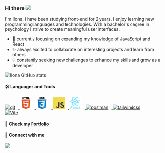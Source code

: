 ### Hi there <img src="https://media.giphy.com/media/hvRJCLFzcasrR4ia7z/giphy.gif" width="5%">

I'm Ilona, i have been studying front-end for 2 years. I enjoy learning new programming languages and technologies. With a bachelor's degree in psychology I strive to create meaningful user interfaces.

- 🌱 currently focusing on expanding my knowledge of JavaScript and React
- ✨ always excited to collaborate on interesting projects and learn from others
- 💡 constantly seeking new challenges to enhance my skills and grow as a developer


[![Ilona GitHub stats](https://github-readme-stats.vercel.app/api?username=Ilona-front-end&include_all_commits=true)](https://github.com/Ilona-front-end)

 #### 🛠️ Languages and Tools
  <p align="left"> 
   <a href="https://git-scm.com/" target="_blank"> <img src="https://www.vectorlogo.zone/logos/git-scm/git-scm-icon.svg" alt="git" width="40" height="40" style="padding-right: 10px;" /> </a> 
   <a href="https://www.w3schools.com/html/default.asp" target="_blank"> <img src="https://raw.githubusercontent.com/devicons/devicon/master/icons/html5/html5-original-wordmark.svg" alt="html5" width="40" height="40" style="padding-right: 10px;" /> </a> 
   <a href="https://www.w3schools.com/css/" target="_blank"> <img src="https://raw.githubusercontent.com/devicons/devicon/master/icons/css3/css3-original-wordmark.svg" alt="css3" width="40" height="40" style="padding-right: 10px;" /> </a>
   <a href="https://developer.mozilla.org/en-US/docs/Web/JavaScript" target="_blank"> <img src="https://raw.githubusercontent.com/devicons/devicon/master/icons/javascript/javascript-original.svg" alt="javascript" width="40" height="40" style="padding-right: 10px;" /> </a> 
   <a href="https://reactjs.org/" target="_blank"> <img src="https://raw.githubusercontent.com/devicons/devicon/master/icons/react/react-original-wordmark.svg" alt="react" width="40" height="40" style="padding-right: 10px;" /> </a> 
   <a href="https://postman.com" target="_blank"> <img src="https://www.vectorlogo.zone/logos/getpostman/getpostman-icon.svg" alt="postman" width="40" height="40" style="padding-right: 10px;" /> </a>
   <a href="https://tailwindcss.com" target="_blank"> <img src="https://www.vectorlogo.zone/logos/tailwindcss/tailwindcss-icon.svg" alt="tailwindcss" width="40" height="40" style="padding-right: 10px;" /> </a>
   <a href="https://vitejs.dev/" target="_blank"> <img src="https://raw.githubusercontent.com/vitejs/vite/main/docs/public/logo.svg" alt="Vite" width="40" height="40" style="padding-right: 10px;" /> </a>
 </p>

#### 🔗 Check my [Portfolio](https://ilona-frontend-portfolio.netlify.app)

#### 🔗 Connect with me
<p align="left">
  <a href="mailto:ilona.raugalaite@stud.noroff.no" target="_blank">
    <img src=https://img.shields.io/badge/outlook-D14836?style=for-the-badge&logo=outlook&logoColor=white />
  </a>
</p>
